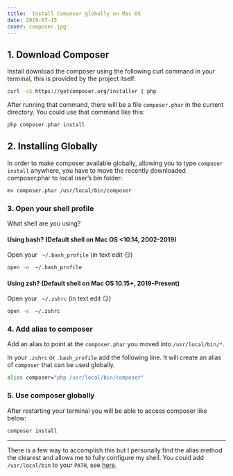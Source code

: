 ```yaml
---
title:  Install Composer globally on Mac OS
date: 2019-07-15
cover: composer.jpg
---
```


## 1. Download Composer

Install download the composer using the following curl command in your terminal, this is provided by the project itself:

```bash
curl -sS https://getcomposer.org/installer | php
```

After running that command, there will be a file `composer.phar` in the current directory. You could use that command like this:

```bash
php composer.phar install
```

## 2. Installing Globally 

In order to make composer available globally, allowing you to type `composer install` anywhere, you have to move the recently downloaded composer.phar to local user’s bin folder:

```bash
mv composer.phar /usr/local/bin/composer
```


### 3. Open your shell profile 

What shell are you using?

#### Using bash? (Default shell on Mac OS <10.14, 2002-2019)

Open your ` ~/.bash_profile` (in text edit 😏) 

```bash
open -e  ~/.bash_profile
```


#### Using zsh? (Default shell on Mac OS 10.15+, 2019-Present)

Open your ` ~/.zshrc` (in text edit 😏) 

```bash
open -e  ~/.zshrc
```

### 4. Add alias to composer 

Add an alias to point at the `composer.phar` you moved into `/usr/local/bin/*`.

In your `.zshrc` or `.bash_profile` add the following line. It will create an alias of `composer` that can be used globally.

```bash
alias composer="php /usr/local/bin/composer"
```


### 5. Use composer globally

After restarting your terminal you will be able to access composer like below:

```bash
composer install 
```

---

There is a few way to accomplish this but I personally find the alias method the clearest and allows me to fully configure my shell. You could add `/usr/local/bin` to your `PATH`, see [here](https://superuser.com/questions/595818/add-usr-local-sbin-to-the-path-of-a-user).